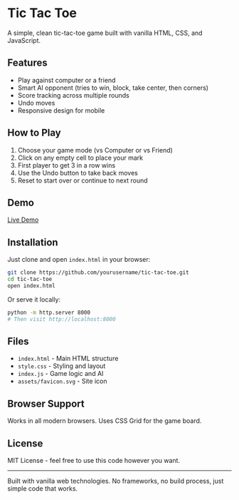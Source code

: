 # Tic Tac Toe

A simple, clean tic-tac-toe game built with vanilla HTML, CSS, and JavaScript.

## Features

- Play against computer or a friend
- Smart AI opponent (tries to win, block, take center, then corners)
- Score tracking across multiple rounds
- Undo moves
- Responsive design for mobile

## How to Play

1. Choose your game mode (vs Computer or vs Friend)
2. Click on any empty cell to place your mark
3. First player to get 3 in a row wins
4. Use the Undo button to take back moves
5. Reset to start over or continue to next round

## Demo

[Live Demo](https://yourusername.github.io/tic-tac-toe)

## Installation

Just clone and open `index.html` in your browser:

```bash
git clone https://github.com/yourusername/tic-tac-toe.git
cd tic-tac-toe
open index.html
```

Or serve it locally:

```bash
python -m http.server 8000
# Then visit http://localhost:8000
```

## Files

- `index.html` - Main HTML structure
- `style.css` - Styling and layout
- `index.js` - Game logic and AI
- `assets/favicon.svg` - Site icon

## Browser Support

Works in all modern browsers. Uses CSS Grid for the game board.

## License

MIT License - feel free to use this code however you want.

---

Built with vanilla web technologies. No frameworks, no build process, just simple code that works.
